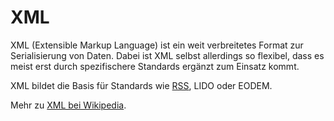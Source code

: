 # XML

XML (Extensible Markup Language) ist ein weit verbreitetes Format zur Serialisierung von Daten. Dabei ist XML selbst allerdings so flexibel, dass es meist erst durch spezifischere Standards ergänzt zum Einsatz kommt.

XML bildet die Basis für Standards wie [RSS](./RSS.md), LIDO oder EODEM.

Mehr zu [XML bei Wikipedia](https://de.wikipedia.org/wiki/Extensible_Markup_Language).
